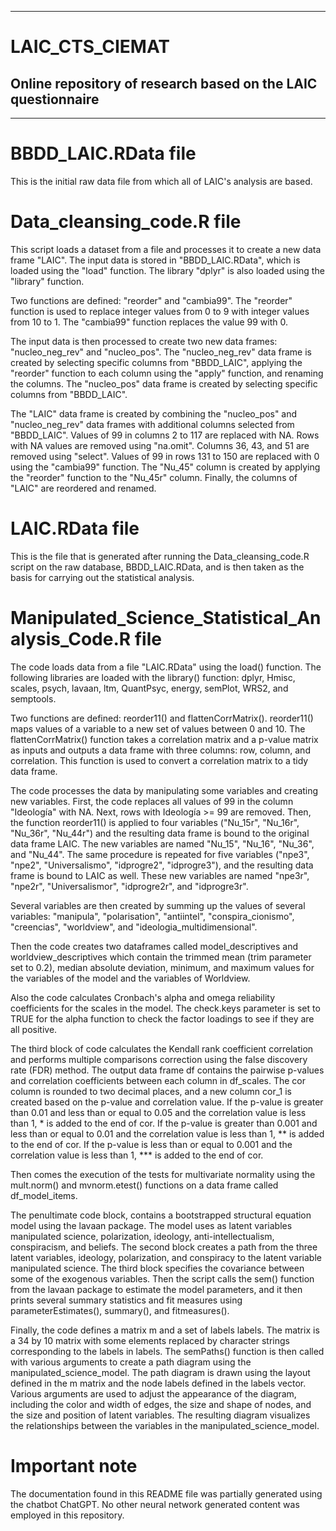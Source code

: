 ----------------------------------------------------------------------------------------------------------------------------------------------------------------
# LAIC_CTS_CIEMAT
Online repository of research based on the LAIC questionnaire
----------------------------------------------------------------------------------------------------------------------------------------------------------------
----------------------------------------------------------------------------------------------------------------------------------------------------------------

# BBDD_LAIC.RData file
This is the initial raw data file from which all of LAIC's analysis are based.

# Data_cleansing_code.R file
This script loads a dataset from a file and processes it to create a new data frame "LAIC". The input data is stored in "BBDD_LAIC.RData", which is loaded using the "load" function. The library "dplyr" is also loaded using the "library" function.

Two functions are defined: "reorder" and "cambia99". The "reorder" function is used to replace integer values from 0 to 9 with integer values from 10 to 1. The "cambia99" function replaces the value 99 with 0.

The input data is then processed to create two new data frames: "nucleo_neg_rev" and "nucleo_pos". The "nucleo_neg_rev" data frame is created by selecting specific columns from "BBDD_LAIC", applying the "reorder" function to each column using the "apply" function, and renaming the columns. The "nucleo_pos" data frame is created by selecting specific columns from "BBDD_LAIC".

The "LAIC" data frame is created by combining the "nucleo_pos" and "nucleo_neg_rev" data frames with additional columns selected from "BBDD_LAIC". Values of 99 in columns 2 to 117 are replaced with NA. Rows with NA values are removed using "na.omit". Columns 36, 43, and 51 are removed using "select". Values of 99 in rows 131 to 150 are replaced with 0 using the "cambia99" function. The "Nu_45" column is created by applying the "reorder" function to the "Nu_45r" column. Finally, the columns of "LAIC" are reordered and renamed.

# LAIC.RData file
This is the file that is generated after running the Data_cleansing_code.R script on the raw database, BBDD_LAIC.RData, and is then taken as the basis for carrying out the statistical analysis.

# Manipulated_Science_Statistical_Analysis_Code.R file
The code loads data from a file "LAIC.RData" using the load() function. The following libraries are loaded with the library() function: dplyr, Hmisc, scales, psych, lavaan, ltm, QuantPsyc, energy, semPlot, WRS2, and semptools.

Two functions are defined: reorder11() and flattenCorrMatrix(). reorder11() maps values of a variable to a new set of values between 0 and 10. The flattenCorrMatrix() function takes a correlation matrix and a p-value matrix as inputs and outputs a data frame with three columns: row, column, and correlation. This function is used to convert a correlation matrix to a tidy data frame.

The code processes the data by manipulating some variables and creating new variables. First, the code replaces all values of 99 in the column "Ideología" with NA. Next, rows with Ideología >= 99 are removed. Then, the function reorder11() is applied to four variables ("Nu_15r", "Nu_16r", "Nu_36r", "Nu_44r") and the resulting data frame is bound to the original data frame LAIC. The new variables are named "Nu_15", "Nu_16", "Nu_36", and "Nu_44". The same procedure is repeated for five variables ("npe3", "npe2", "Universalismo", "idprogre2", "idprogre3"), and the resulting data frame is bound to LAIC as well. These new variables are named "npe3r", "npe2r", "Universalismor", "idprogre2r", and "idprogre3r".

Several variables are then created by summing up the values of several variables: "manipula", "polarisation", "antiintel", "conspira_cionismo", "creencias", "worldview", and "ideologia_multidimensional".

Then the code creates two dataframes called model_descriptives and worldview_descriptives which contain the trimmed mean (trim parameter set to 0.2), median absolute deviation, minimum, and maximum values for the variables of the model and the variables of Worldview.

Also the code calculates Cronbach's alpha and omega reliability coefficients for the scales in the model. The check.keys parameter is set to TRUE for the alpha function to check the factor loadings to see if they are all positive.

The third block of code calculates the Kendall rank coefficient correlation and performs multiple comparisons correction using the false discovery rate (FDR) method. The output data frame df contains the pairwise p-values and correlation coefficients between each column in df_scales. The cor column is rounded to two decimal places, and a new column cor_1 is created based on the p-value and correlation value. If the p-value is greater than 0.01 and less than or equal to 0.05 and the correlation value is less than 1, * is added to the end of cor. If the p-value is greater than 0.001 and less than or equal to 0.01 and the correlation value is less than 1, ** is added to the end of cor. If the p-value is less than or equal to 0.001 and the correlation value is less than 1, *** is added to the end of cor.

Then comes the execution of the tests for multivariate normality using the mult.norm() and mvnorm.etest() functions on a data frame called df_model_items.

The penultimate code block, contains a bootstrapped structural equation model using the lavaan package. The model uses as latent variables manipulated science, polarization, ideology, anti-intellectualism, conspiracism, and beliefs. The second block creates a path from the three latent variables, ideology, polarization, and conspiracy to the latent variable manipulated science. The third block specifies the covariance between some of the exogenous variables. Then the script calls the sem() function from the lavaan package to estimate the model parameters, and it then prints several summary statistics and fit measures using parameterEstimates(), summary(), and fitmeasures().

Finally, the code defines a matrix m and a set of labels labels. The matrix is a 34 by 10 matrix with some elements replaced by character strings corresponding to the labels in labels. The semPaths() function is then called with various arguments to create a path diagram using the manipulated_science_model. The path diagram is drawn using the layout defined in the m matrix and the node labels defined in the labels vector. Various arguments are used to adjust the appearance of the diagram, including the color and width of edges, the size and shape of nodes, and the size and position of latent variables. The resulting diagram visualizes the relationships between the variables in the manipulated_science_model.

# Important note
The documentation found in this README file was partially generated using the chatbot ChatGPT. No other neural network generated content was employed in this repository.
